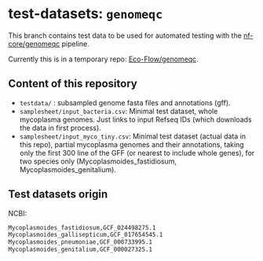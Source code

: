 # test-datasets: `genomeqc`

This branch contains test data to be used for automated testing with the [nf-core/genomeqc](https://github.com/nf-core/genomeqc) pipeline.

Currently this is in a temporary repo:
[Eco-Flow/genomeqc](https://github.com/Eco-Flow/genomeqc).

## Content of this repository

- `testdata/` : subsampled genome fasta files and annotations (gff).
- `samplesheet/input_bacteria.csv`: Minimal test dataset, whole mycoplasma genomes. Just links to input Refseq IDs (which downloads the data in first process).
- `samplesheet/input_myco_tiny.csv`: Minimal test dataset (actual data in this repo), partial mycoplasma genomes and their annotations, taking only the first 300 line of the GFF (or nearest to include whole genes), for two species only (Mycoplasmoides_fastidiosum, Mycoplasmoides_genitalium).

## Test datasets origin

NCBI:

```bash
Mycoplasmoides_fastidiosum,GCF_024498275.1
Mycoplasmoides_gallisepticum,GCF_017654545.1
Mycoplasmoides_pneumoniae,GCF_000733995.1
Mycoplasmoides_genitalium,GCF_000027325.1
```

